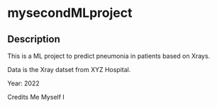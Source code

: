 # mysecondMLproject

## Description

This is a ML project to predict pneumonia in patients based on Xrays.

Data is the Xray datset from XYZ Hospital.

Year: 2022

Credits
 Me
 Myself
 I
